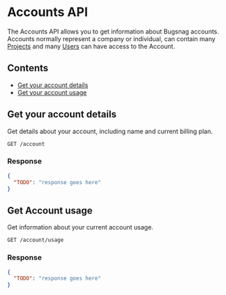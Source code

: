 Accounts API
============

The Accounts API allows you to get information about Bugsnag accounts. Accounts normally represent a company or individual, can contain many [Projects](projects) and many [Users](users) can have access to the Account.

Contents
--------
- [Get your account details](#get-your-account-details)
- [Get your account usage](#get-your-account-usage)


Get your account details
------------------------

Get details about your account, including name and current billing plan.

```
GET /account
```

### Response
```json
{
  "TODO": "response goes here"
}
```


Get Account usage
-----------------

Get information about your current account usage.

```
GET /account/usage
```

### Response
```json
{
  "TODO": "response goes here"
}
```